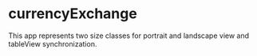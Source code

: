 # currencyExchange

This app represents two size classes for portrait and landscape view and tableView synchronization.
